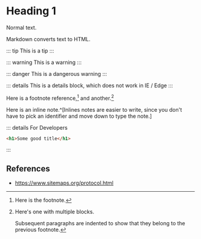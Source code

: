 # Heading 1

Normal text.

Markdown converts text to HTML.


::: tip
This is a tip
:::

::: warning
This is a warning
:::

::: danger
This is a dangerous warning
:::

::: details
This is a details block, which does not work in IE / Edge
:::


Here is a footnote reference,[^1] and another.[^longnote]

[^1]: Here is the footnote.

[^longnote]: Here's one with multiple blocks.

    Subsequent paragraphs are indented to show that they belong to the previous footnote.



Here is an inline note.^[Inlines notes are easier to write, since
you don't have to pick an identifier and move down to type the
note.]


::: details For Developers

```html
<h1>Some good title</h1>
```

:::


## References

- https://www.sitemaps.org/protocol.html



